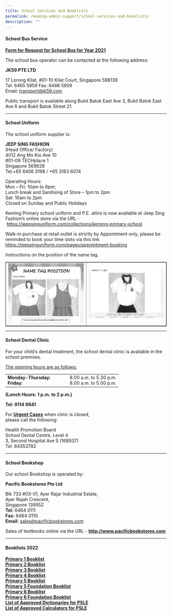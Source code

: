 ```yaml
---
title: School Services and Booklists
permalink: /keming-admin-support/school-services-and-booklists/
description: ""
---
```

<h4><strong>School Bus Service</strong></h4>
<p><a href="https://kemingpri.moe.edu.sg/qql/slot/u155/2021/Keming%20Admin%20Support/School%20Services%20and%20Booklists/School%20Bus%20Service/KM%20Pri%20Sch%20Request%20for%20School%20Bus%20Svcs%20Yr%202021.pdf"><strong>Form for Request for School Bus for Year 2021</strong></a></p>
<p>The school bus operator can be contacted at the following address:</p>
<p><strong>JK59 PTE LTD</strong></p>
<p>17 Lorong Kilat, #01-10 Kilat Court, Singapore 598139<br />Tel: 6465 5959 Fax: 6466 5959<br />Email:&nbsp;<a href="mailto:transport@jk59.com">transport@jk59.com</a></p>
<p>Public transport is available along Bukit Batok East Ave 3, Bukit Batok East Ave 6 and Bukit Batok Street 21.</p>
<hr />
<h4><strong>School Uniform</strong></h4>
<p>The school uniform supplier is:</p>
<p><strong>JEEP SING FASHION<br /></strong>(Head Office/ Factory)<br />4012 Ang Mo Kio Ave 10<br />#01-09 TECHplace 1<br />Singapore 569628<br />Tel:+65 6456 3198 / +65 3163 6074</p>
<p>Operating Hours:<br />Mon &ndash; Fri: 10am to 6pm;<br />Lunch break and Sanitising of Store &ndash; 1pm to 2pm<br />Sat: 10am to 2pm<br />Closed on Sunday and Public Holidays</p>
<p>Keming Primary school uniform and P.E. attire is now available at Jeep Sing Fashion&rsquo;s online store via the URL -&nbsp;<a href="https://jeepsinguniform.com/collections/keming-primary-school">https://jeepsinguniform.com/collections/keming-primary-school</a></p>
<p>Walk-in purchase at retail outlet is strictly by Appointment only, please be reminded to book your time slots via this link <a href="https://jeepsinguniform.com/pages/appointment-booking">https://jeepsinguniform.com/pages/appointment-booking</a></p>
<p>Instructions on the position of the name tag.</p>
<table style="border-collapse: collapse; width: 100%;" border="1">
<tbody>
<tr>
<td style="width: 50%;"><img src="/images/ssb1.png"></td>
<td style="width: 50%;"><img src="/images/ssb2.png"></td>
</tr>
</tbody>
</table>
<hr />
<h4><strong>School Dental Clinic</strong></h4>
<p>For your child&rsquo;s dental treatment, the school dental clinic is available in the school premises.</p>
<p><u>The opening hours are as follows:</u></p>
<table border="0">
<tbody>
<tr>
<td width="180px">
<div><strong>Monday-Thursday:</strong></div>
<div><strong>Friday:</strong></div>
</td>
<td>
<div>8.00 a.m. to 5.30 p.m.</div>
<div>8.00 a.m. to 5.00 p.m.</div>
</td>
</tr>
</tbody>
</table>
<p><strong>(Lunch Hours: 1 p.m. to 2 p.m.)</strong></p>
<p><strong>Tel: 9114 9841</strong></p>
<p>For&nbsp;<strong><u>Urgent Cases</u></strong>&nbsp;when clinic is closed,<br />please call the following:</p>
<p>Health Promotion Board<br />School Dental Centre, Level 4<br />3, Second Hospital Ave S (168937)<br />Tel: 64353782</p>
<hr />
<h4><strong>School Bookshop</strong></h4>
<p>Our school Bookshop is operated by:</p>
<p><strong>Pacific Bookstores Pte Ltd</strong></p>
<p>Blk 733 #03-01, Ayer Rajar Industrial Estate,<br />Ayer Rajah Crescent,<br />Singapore 139952<br /><strong>Tel:</strong>&nbsp;6464 0111<br /><strong>Fax:</strong>&nbsp;6464 0110<br /><strong>Email:</strong>&nbsp;<a href="mailto:sales@pacificbookstores.com" target="">sales@pacificbookstores.com</a></p>
<p>Sales of textbooks online via the URL -&nbsp;<strong><a href="http://www.pacificbookstores.com/" target="_blank" rel="noopener">http://www.pacificbookstores.com</a></strong></p>
<hr />
<h4><strong>Booklists 2022</strong></h4>
<p><a href="https://kemingpri.moe.edu.sg/qql/slot/u155/2021/Keming%20Admin%20Support/School%20Services%20and%20Booklists/Booklists%202022/KMPS%202022%20P1.pdf" target="_blank" rel="noopener"><strong>Primary 1 Booklist</strong></a><br /><a href="https://kemingpri.moe.edu.sg/qql/slot/u155/2021/Keming%20Admin%20Support/School%20Services%20and%20Booklists/Booklists%202022/KMPS%202022%20P2.pdf" target="_blank" rel="noopener"><strong>Primary 2 Booklist</strong></a><br /><a href="https://kemingpri.moe.edu.sg/qql/slot/u155/2021/Keming%20Admin%20Support/School%20Services%20and%20Booklists/Booklists%202022/KMPS%202022%20P3.pdf" target="_blank" rel="noopener"><strong>Primary 3 Booklist</strong></a><br /><a href="https://kemingpri.moe.edu.sg/qql/slot/u155/2021/Keming%20Admin%20Support/School%20Services%20and%20Booklists/Booklists%202022/KMPS%202022%20P4.pdf" target="_blank" rel="noopener"><strong>Primary 4 Booklist</strong></a><br /><a href="https://kemingpri.moe.edu.sg/qql/slot/u155/2021/Keming%20Admin%20Support/School%20Services%20and%20Booklists/Booklists%202022/KMPS%202022%20P5.pdf" target="_blank" rel="noopener"><strong>Primary 5 Booklist</strong></a><br /><a href="https://kemingpri.moe.edu.sg/qql/slot/u155/2021/Keming%20Admin%20Support/School%20Services%20and%20Booklists/Booklists%202022/KMPS%202022%20P5FDN.pdf" target="_blank" rel="noopener"><strong>Primary 5 Foundation Booklist</strong></a><br /><a href="https://kemingpri.moe.edu.sg/qql/slot/u155/2021/Keming%20Admin%20Support/School%20Services%20and%20Booklists/Booklists%202022/KMPS%202022%20P6.pdf" target="_blank" rel="noopener"><strong>Primary 6 Booklist</strong></a><br /><a href="https://kemingpri.moe.edu.sg/qql/slot/u155/2021/Keming%20Admin%20Support/School%20Services%20and%20Booklists/Booklists%202022/KMPS%202022%20P6FDN.pdf" target="_blank" rel="noopener"><strong>Primary 6 Foundation Booklist</strong></a><br /><a href="https://kemingpri.moe.edu.sg/qql/slot/u155/2021/Keming%20Admin%20Support/School%20Services%20and%20Booklists/Booklists%202022/list_of_dictionaries_for_examination.pdf" target="_blank" rel="noopener"><strong>List of Approved Dictionaries for PSLE</strong></a><br /><a href="https://kemingpri.moe.edu.sg/qql/slot/u155/2021/Keming%20Admin%20Support/School%20Services%20and%20Booklists/Booklists%202021/Guidelines%20on%20the%20use%20of%20Calculators%20for%202021%20Exam%20memo%20to%20schools.pdf" target="_blank" rel="noopener"><strong>List of Approved Calculators for PSLE</strong></a></p>
